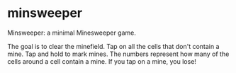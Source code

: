 minsweeper
==========

Minsweeper: a minimal Minesweeper game.

The goal is to clear the minefield. Tap on all the cells that don't contain a mine. Tap and hold to mark mines. The numbers represent how many of the cells around a cell contain a mine. If you tap on a mine, you lose!
